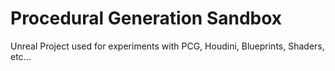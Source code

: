 # Procedural Generation Sandbox
 Unreal Project used for experiments with PCG, Houdini, Blueprints, Shaders, etc...
